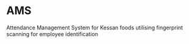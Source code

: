 # AMS
Attendance Management System for Kessan foods utilising fingerprint scanning for employee identification


